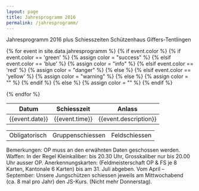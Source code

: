 ```yaml
---
layout: page
title: Jahresprogramm 2016
permalink: /jahresprogramm/
---
```


<p>Jahresprogramm 2016 plus Schiesszeiten Schützenhaus Giffers-Tentlingen</p>

<table class="table table-hover">
  <thead>
    <tr>
      <th>Datum</th>
      <th>Schiesszeit</th> 
      <th>Anlass</th>
    </tr>
  </thead>

{% for event in site.data.jahresprogramm %}
{% if event.color                        %}
{%   if event.color == 'green'           %}
{%     assign color = "success"          %}
{%   elsif event.color == 'blue'         %}
{%     assign color = "info"             %}
{%   elsif event.color == 'red'          %}
{%     assign color = "danger"           %}
{%   else                                %}
{%   elsif event.color == 'yellow'        %}
{%     assign color = "warning"           %}
{%   else                                  %}
{%     assign color = ""                 %}
{%   endif                               %}
{% else                                  %}
{%   assign color = ""                   %}
{% endif                                 %}

  <tbody>
    <tr class="{{color}}">
      <td>{{event.date}}</td>
      <td>{{event.time}}</td>
      <td>{{event.description}}</td>
    </tr>
  </tbody>
{% endfor %}
</table>


<table class="table">
  <tbody>
    <td class="success">Obligatorisch</td>
    <td class="info">Gruppenschiessen</td>
    <td class="danger">Feldschiessen</td>
  </tbody>
</table>

Bemerkungen:  	OP muss an den erwähnten Daten geschossen werden.
Waffen:			In der Regel Kleinkaliber: bis 20.30 Uhr, Grosskaliber nur bis 20.00 Uhr ausser OP.
Anerkennungskarten: 	(Feldmeisterschaft OP & FS je 8 Karten, Kantonale 6 Karten) bis am 31. Juli abgeben.
Vom April – September: 	Unsere Jungschützen schiessen jeweils am Mittwochabend (ca. 8 mal pro Jahr) den JS-Kurs. (Nicht mehr Donnerstag).